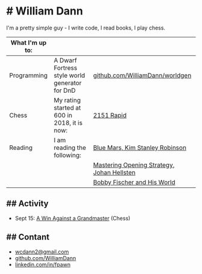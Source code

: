 # # William Dann

I'm a pretty simple guy - I write code, I read books, I play chess.


| What I'm up to: |                                            |                                                                                                                  |
| ----------- | ---------------------------------------------- | ---------------------------------------------------------------------------------------------------------------- |
| Programming | A Dwarf Fortress style world generator for DnD | [github.com/WilliamDann/worldgen](github.com/WilliamDann/worldgen)
| Chess       | My rating started at 600 in 2018, it is now:   | [2151 Rapid](https://www.chess.com/member/takes_takes_takes/stats/rapid)
| Reading     | I am reading the following:                    | [Blue Mars, Kim Stanley Robinson](https://en.wikipedia.org/wiki/Mars_trilogy)
| &nbsp;      | &nbsp;                                         | [Mastering Opening Strategy, Johan Hellsten](https://forwardchess.com/product/mastering-opening-strategy)
| &nbsp;      | &nbsp;                                         | [Bobby Fischer and His World](https://www.newinchess.com/bobby-fischer-and-his-world)

## ## Activity
- Sept 15: [A Win Against a Grandmaster](blog/gmwin.html) (Chess)

## ## Contant
- [wcdann2@gmail.com](mailto:wcdann2@gmail.com)
- [github.com/WilliamDann](https://github.com/WilliamDann)
- [linkedin.com/in/fpawn](https://www.linkedin.com/in/fpawn/)
